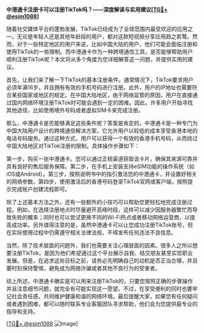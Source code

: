 **中港通卡注册卡可以注册TikTok吗？——深度解读与实用建议[[TG💪+ @esim1088](https://t.me/s/esim1088)]**

随着社交媒体平台的蓬勃发展，TikTok已经成为了全球范围内最受欢迎的应用之一。无论是年轻人还是其他年龄段的用户，都对这款短视频分享应用趋之若鹜。然而，对于一些特定地区的用户来说，比如中国大陆的用户，他们可能会面临注册和使用TikTok的一些限制。而中港通卡作为一种跨境通信工具，是否能够帮助用户顺利注册TikTok呢？本文将从多个角度为您详细解答这一问题，并提供实用的建议。

首先，让我们来了解一下TikTok的基本注册条件。通常情况下，TikTok要求用户必须年满16岁，并且拥有有效的手机号码进行注册。此外，用户的IP地址也需要符合某些国家或地区的规定。在中国大陆地区，由于网络监管的原因，用户在直接通过国内网络环境注册TikTok时可能会遇到一定的困难。因此，许多用户开始寻找其他途径，比如使用境外号码或者虚拟SIM卡来完成注册。

那么，中港通卡是否能够满足这些条件呢？答案是肯定的。中港通卡是一种专门为中国大陆用户设计的跨境通信解决方案，它允许用户以较低的成本享受香港本地的电话号码服务。通过这种方式，用户可以获得一个有效的香港手机号码，从而绕过中国大陆地区对TikTok注册的限制。具体操作步骤如下：

第一步，购买一张中港通卡。您可以通过正规渠道获取该卡片，确保其来源可靠并具有良好的售后服务保障。第二步，在手机上安装支持eSIM功能的操作系统（如iOS或Android）。第三步，按照说明书中的指引激活您的中港通卡，并设置好相关的网络参数。第四步，使用激活后的香港号码登录TikTok官网或客户端，按照提示完成账户创建流程即可。

除了上述基本方法之外，还有一些额外的小技巧可以帮助您更轻松地完成注册过程。例如，在选择注册地点时尽量避开高峰时段，这样可以减少因服务器繁忙而导致失败的概率；同时也可以尝试更换不同的Wi-Fi热点或者移动网络运营商，以提高成功率。另外值得注意的是，虽然中港通卡可以让您成功注册TikTok账号，但在实际使用过程中仍需遵守相关法律法规，不得发布任何违法不良信息。

当然，除了技术层面的问题外，我们也需要关注心理层面的因素。很多人之所以想要注册TikTok，是因为他们希望通过这个平台展示自我、结交朋友甚至实现职业发展。但是，在追求这些目标之前，请务必先明确自己的动机是否正当合理，并且要时刻保持警惕，避免成为网络诈骗或者其他不良行为的受害者。

综上所述，中港通卡确实是可以用来注册TikTok的，只要您按照正确的步骤操作并且注意细节问题，就完全有可能实现这一愿望。不过，在享受便利的同时也要牢记社会责任感，共同维护健康和谐的网络环境。最后提醒大家，如果您有任何疑问或者遇到困难，都可以随时联系专业客服团队寻求帮助，他们会为您提供最专业的指导和支持。

[[TG💪+ @esim1088](https://t.me/s/esim1088) ![Image](https://i.postimg.cc/4NQfJmqS/Snipaste-2025-05-13-00-14-12.png)]